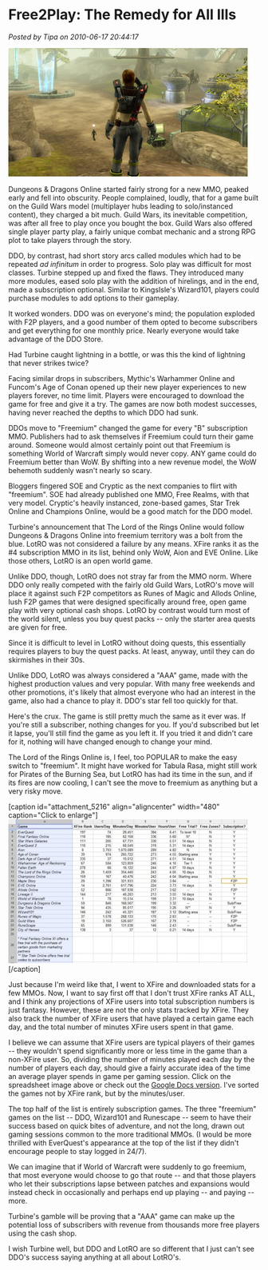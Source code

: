 # Free2Play: The Remedy for All Ills

*Posted by Tipa on 2010-06-17 20:44:17*

![](../uploads/2010/06/tabula_rasa-2007-12-30-09-17-08-46.jpg "Could F2P have saved Tabula Rasa?")

Dungeons & Dragons Online started fairly strong for a new MMO, peaked early and fell into obscurity. People complained, loudly, that for a game built on the Guild Wars model (multiplayer hubs leading to solo/instanced content), they charged a bit much. Guild Wars, its inevitable competition, was after all free to play once you bought the box. Guild Wars also offered single player party play, a fairly unique combat mechanic and a strong RPG plot to take players through the story.

DDO, by contrast, had short story arcs called modules which had to be repeated *ad infinitum* in order to progress. Solo play was difficult for most classes. Turbine stepped up and fixed the flaws. They introduced many more modules, eased solo play with the addition of hirelings, and in the end, made a subscription optional. Similar to KingsIsle's Wizard101, players could purchase modules to add options to their gameplay.

It worked wonders. DDO was on everyone's mind; the population exploded with F2P players, and a good number of them opted to become subscribers and get everything for one monthly price. Nearly everyone would take advantage of the DDO Store.

Had Turbine caught lightning in a bottle, or was this the kind of lightning that never strikes twice?

Facing similar drops in subscribers, Mythic's Warhammer Online and Funcom's Age of Conan opened up their new player experiences to new players forever, no time limit. Players were encouraged to download the game for free and give it a try. The games are now both modest successes, having never reached the depths to which DDO had sunk.

DDOs move to "Freemium" changed the game for every "B" subscription MMO. Publishers had to ask themselves if Freemium could turn their game around. Someone would almost certainly point out that Freemium is something World of Warcraft simply would never copy. ANY game could do Freemium better than WoW. By shifting into a new revenue model, the WoW behemoth suddenly wasn't nearly so scary.

Bloggers fingered SOE and Cryptic as the next companies to flirt with "freemium". SOE had already published one MMO, Free Realms, with that very model. Cryptic's heavily instanced, zone-based games, Star Trek Online and Champions Online, would be a good match for the DDO model.

Turbine's announcement that The Lord of the Rings Online would follow Dungeons & Dragons Online into freemium territory was a bolt from the blue. LotRO was not considered a failure by any means. XFire ranks it as the #4 subscription MMO in its list, behind only WoW, Aion and EVE Online. Like those others, LotRO is an open world game.

Unlike DDO, though, LotRO does not stray far from the MMO norm. Where DDO only really competed with the fairly old Guild Wars, LotRO's move will place it against such F2P competitors as Runes of Magic and Allods Online, lush F2P games that were designed specifically around free, open game play with very optional cash shops. LotRO by contrast would turn most of the world silent, unless you buy quest packs -- only the starter area quests are given for free.

Since it is difficult to level in LotRO without doing quests, this essentially requires players to buy the quest packs. At least, anyway, until they can do skirmishes in their 30s.

Unlike DDO, LotRO was always considered a "AAA" game, made with the highest production values and very popular. With many free weekends and other promotions, it's likely that almost everyone who had an interest in the game, also had a chance to play it. DDO's star fell too quickly for that.

Here's the crux. The game is still pretty much the same as it ever was. If you're still a subscriber, nothing changes for you. If you'd subscribed but let it lapse, you'll still find the game as you left it. If you tried it and didn't care for it, nothing will have changed enough to change your mind.

The Lord of the Rings Online is, I feel, too POPULAR to make the easy switch to "freemium". It might have worked for Tabula Rasa, might still work for Pirates of the Burning Sea, but LotRO has had its time in the sun, and if its fires are now cooling, I can't see the move to freemium as anything but a very risky move.

[caption id="attachment\_5216" align="aligncenter" width="480" caption="Click to enlarge"][![](../uploads/2010/06/Fullscreen-capture-6172010-92744-PM-480x288.jpg "I love spreadsheets")](../uploads/2010/06/Fullscreen-capture-6172010-92744-PM.jpg)[/caption]

Just because I'm weird like that, I went to XFire and downloaded stats for a few MMOs. Now, I want to say first off that I don't trust XFire ranks AT ALL, and I think any projections of XFire users into total subscription numbers is just fantasy. However, these are not the only stats tracked by XFire. They also track the number of XFire users that have played a certain game each day, and the total number of minutes XFire users spent in that game.

I believe we can assume that XFire users are typical players of their games -- they wouldn't spend significantly more or less time in the game than a non-XFire user. So, dividing the number of minutes played each day by the number of players each day, should give a fairly accurate idea of the time an average player spends in game per gaming session. Click on the spreadsheet image above or check out the [Google Docs version](http://spreadsheets.google.com/ccc?key=0AqFuaaGk2ToudGNfT2tfUEpwejkydlp4emFySEZuVmc&hl=en). I've sorted the games not by XFire rank, but by the minutes/user.

The top half of the list is entirely subscription games. The three "freemium" games on the list -- DDO, Wizard101 and Runescape -- seem to have their success based on quick bites of adventure, and not the long, drawn out gaming sessions common to the more traditional MMOs. (I would be more thrilled with EverQuest's appearance at the top of the list if they didn't encourage people to stay logged in 24/7).

We can imagine that if World of Warcraft were suddenly to go freemium, that most everyone would choose to go that route -- and that those players who let their subscriptions lapse between patches and expansions would instead check in occasionally and perhaps end up playing -- and paying -- more.

Turbine's gamble will be proving that a "AAA" game can make up the potential loss of subscribers with revenue from thousands more free players using the cash shop.

I wish Turbine well, but DDO and LotRO are so different that I just can't see DDO's success saying anything at all about LotRO's.

